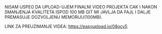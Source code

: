 NISAM USPEO DA UPLOAD-UJEM FINALNI VIDEO PROJEKTA CAK I NAKON SMANJENJA KVALITETA
ISPOD 100 MB GIT MI JAVLJA DA FAJL I DALJE PREMASUJE DOZVOLJENU MEMORIJU(100MB).


LINK ZA PREUZIMANJE VIDEA: 
https://easyupload.io/08ocy5
